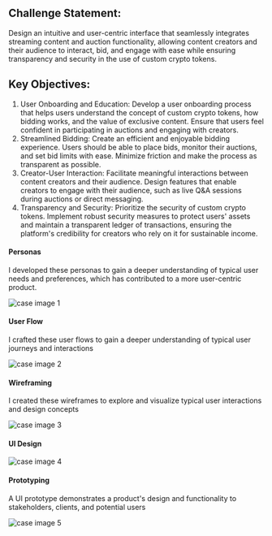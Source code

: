 ## Challenge Statement:

Design an intuitive and user-centric interface that seamlessly integrates streaming content and auction functionality, allowing content creators and their audience to interact, bid, and engage with ease while ensuring transparency and security in the use of custom crypto tokens.

## Key Objectives:
1. User Onboarding and Education: Develop a user onboarding process that helps users understand the concept of custom crypto tokens, how bidding works, and the value of exclusive content. Ensure that users feel confident in participating in auctions and engaging with creators.
2. Streamlined Bidding: Create an efficient and enjoyable bidding experience. Users should be able to place bids, monitor their auctions, and set bid limits with ease. Minimize friction and make the process as transparent as possible.
3. Creator-User Interaction: Facilitate meaningful interactions between content creators and their audience. Design features that enable creators to engage with their audience, such as live Q&A sessions during auctions or direct messaging.
4. Transparency and Security: Prioritize the security of custom crypto tokens. Implement robust security measures to protect users' assets and maintain a transparent ledger of transactions, ensuring the platform's credibility for creators who rely on it for sustainable income.

#### Personas

I developed these personas to gain a deeper understanding of typical user needs and preferences, which has contributed to a more user-centric product.

![case image 1](/markdown/cases/crypto/case-img-1.png)

#### User Flow

I crafted these user flows to gain a deeper understanding of typical user journeys and interactions

![case image 2](/markdown/cases/crypto/case-img-2.png)

#### Wireframing

I created these wireframes to explore and visualize typical user interactions and design concepts

![case image 3](/markdown/cases/crypto/case-img-3.png)

#### UI Design

![case image 4](/markdown/cases/crypto/case-img-4.png)

#### Prototyping

A UI prototype demonstrates a product's design and functionality to stakeholders, clients, and potential users

![case image 5](/markdown/cases/crypto/case-img-4.png)

